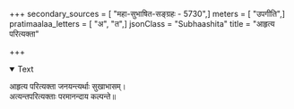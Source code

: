 +++
secondary_sources = [ "महा-सुभाषित-सङ्ग्रहः - 5730",]
meters = [ "उपगीति",]
pratimaalaa_letters = [ "अ", "त",]
jsonClass = "Subhaashita"
title = "आहृत्य परित्यक्ता"

+++

<details open><summary>Text</summary>

आहृत्य परित्यक्ता जनयन्त्यर्थाः सुखाभासम्।  
अत्यन्तपरित्यक्ताः परमानन्दाय कल्पन्ते॥
</details>
